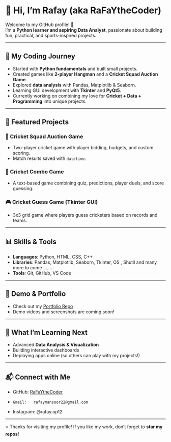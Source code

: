 # 👋 Hi, I’m Rafay (aka RaFaYtheCoder)

Welcome to my GitHub profile! 🚀  
I’m a **Python learner and aspiring Data Analyst**, passionate about building fun, practical, and sports-inspired projects.  

---

## 🏏 My Coding Journey
- Started with **Python fundamentals** and built small projects.  
- Created games like **2-player Hangman** and a **Cricket Squad Auction Game**.  
- Explored **data analysis** with Pandas, Matplotlib & Seaborn.  
- Learning GUI development with **Tkinter** and **PyQt5**.  
- Currently working on combining my love for **Cricket + Data + Programming** into unique projects.  

---

## 📂 Featured Projects
### 🏏 Cricket Squad Auction Game
- Two-player cricket game with player bidding, budgets, and custom scoring.  
- Match results saved with `datetime`.  

### 🧩 Cricket Combo Game
- A text-based game combining quiz, predictions, player duels, and score guessing.  

### 🎮 Cricket Guess Game (Tkinter GUI)
- 3x3 grid game where players guess cricketers based on records and teams.  

---

## 📊 Skills & Tools
- **Languages**: Python, HTML, CSS, C++  
- **Libraries**: Pandas, Matplotlib, Seaborn, Tkinter, OS , Shutil
                 and many more to come ........ 
- **Tools**: Git, GitHub, VS Code  

---

## 🎥 Demo & Portfolio
- Check out my [Portfolio Repo](https://github.com/RaFaYtheCoder/Portfolio)  
- Demo videos and screenshots are coming soon!  

---

## 🌱 What I’m Learning Next
- Advanced **Data Analysis & Visualization**  
- Building interactive dashboards  
- Deploying apps online (so others can play with my projects!)  

---

## 📬 Connect with Me
-    GitHub:   [RaFaYtheCoder](https://github.com/RaFaYtheCoder)  
-     Gmail:   rafaymansoor22@gmail.com
- Instagram:   @rafay.op12   
---

⭐ Thanks for visiting my profile! If you like my work, don’t forget to **star my repos**!
